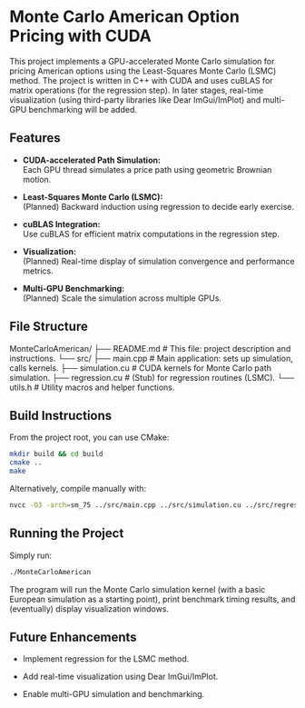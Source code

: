 # Monte Carlo American Option Pricing with CUDA

This project implements a GPU-accelerated Monte Carlo simulation for pricing American options using the Least-Squares Monte Carlo (LSMC) method. The project is written in C++ with CUDA and uses cuBLAS for matrix operations (for the regression step). In later stages, real-time visualization (using third-party libraries like Dear ImGui/ImPlot) and multi-GPU benchmarking will be added.

## Features

- **CUDA-accelerated Path Simulation:**  
  Each GPU thread simulates a price path using geometric Brownian motion.
  
- **Least-Squares Monte Carlo (LSMC):**  
  (Planned) Backward induction using regression to decide early exercise.

- **cuBLAS Integration:**  
  Use cuBLAS for efficient matrix computations in the regression step.

- **Visualization:**  
  (Planned) Real-time display of simulation convergence and performance metrics.

- **Multi-GPU Benchmarking:**  
  (Planned) Scale the simulation across multiple GPUs.

## File Structure

MonteCarloAmerican/
├── README.md           # This file: project description and instructions.
└── src/
    ├── main.cpp        # Main application: sets up simulation, calls kernels.
    ├── simulation.cu   # CUDA kernels for Monte Carlo path simulation.
    ├── regression.cu   # (Stub) for regression routines (LSMC).
    └── utils.h         # Utility macros and helper functions.

## Build Instructions

From the project root, you can use CMake:

```bash
mkdir build && cd build
cmake ..
make

```

Alternatively, compile manually with:

```bash
nvcc -O3 -arch=sm_75 ../src/main.cpp ../src/simulation.cu ../src/regression.cu -lcublas -o MonteCarloAmerican
```

## Running the Project
Simply run:

```bash
./MonteCarloAmerican
```

The program will run the Monte Carlo simulation kernel (with a basic European simulation as a starting point), print benchmark timing results, and (eventually) display visualization windows.

## Future Enhancements
- Implement regression for the LSMC method.

- Add real-time visualization using Dear ImGui/ImPlot.

- Enable multi-GPU simulation and benchmarking.